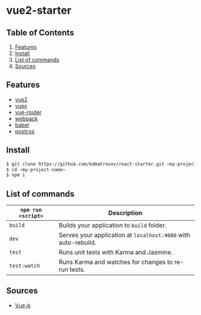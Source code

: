 # vue2-starter
## Table of Contents
1. [Features](#features)
1. [Install](#install)
1. [List of commands](#list-of-commands)
1. [Sources](#sources)

## Features
* [vue2](https://github.com/vuejs/vue)
* [vuex](https://github.com/vuejs/vuex)
* [vue-router](https://github.com/vuejs/vue-router)
* [webpack](https://github.com/webpack/webpack)
* [babel](https://github.com/babel/babel)
* [postcss](https://github.com/postcss/postcss)

## Install
```bash
$ git clone https://github.com/kdmatrosov/react-starter.git <my-project-name>
$ cd <my-project-name>
$ npm i
```
## List of commands

|`npm run <script>`|Description|
|------------------|-----------|
|`build`| Builds your application to `build` folder.|
|`dev`| Serves your application at `localhost:4000` with auto-rebuild.|
|`test`|Runs unit tests with Karma and Jasmine.|
|`test:watch`| Runs Karma and watches for changes to re-run tests.|

## Sources
* [Vue.js](https://vuejs.org/)
